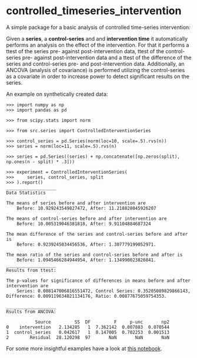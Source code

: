 # controlled_timeseries_intervention

A simple package for a basic analysis of controlled time-series intervention:

Given a **series**, a **control-series** and and **intervention time** it
automatically performs an analysis on the effect of the intervention. For that it
performs a ttest of the series pre- against post-intervention data, ttest of the
control-series pre- against post-intervention data and a ttest of the difference
of the series and control-series pre- and post-intervention data. Additionally,
an ANCOVA (analysis of covariance) is performed utilizing the control-series as
a covariate in order to increase power to detect significant results on the series.

An example on synthetically created data:

```
>>> import numpy as np
>>> import pandas as pd

>>> from scipy.stats import norm

>>> from src.series import ControlledInterventionSeries

>>> control_series = pd.Series(norm(loc=10, scale=.5).rvs(n))
>>> series = norm(loc=11, scale=.5).rvs(n)

>>> series = pd.Series((series) + np.concatenate([np.zeros(split), np.ones(n - split) * .3]))

>>> experiment = ControlledInterventionSeries(
>>>     series, control_series, split
>>> ).report()
___________________
Data Statistics

The means of series before and after intervention are
	Before: 10.929243549827472, After: 11.218828045926207

The means of control-series before and after intervention are
	Before: 10.005319046381818, After: 9.91104884687324

The mean difference of the series and control-series before and after is
	Before: 0.9239245034456536, After: 1.307779199052971.

The mean ratio of the series and control-series before and after is
	Before: 1.0945466284944954, After: 1.134990023826841.
___________________
Results from ttest:

The p-values for significance of differences in means before and after intervention are
	Series: 0.008147006816551472, Control Series: 0.35205089829866143, Difference: 0.009119634821134176, Ratio: 0.00877675059754353.

___________________
Rsults from ANCOVA:

           Source         SS  DF         F     p-unc       np2
0    intervention   2.134285   1  7.362142  0.007883  0.070544
1  control_series   0.042617   1  0.147005  0.702253  0.001513
2        Residual  28.120298  97       NaN       NaN       NaN
```

For some more insightful examples have a look at [this notebook](examples.ipynb).

